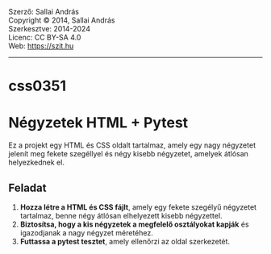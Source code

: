 Szerző: Sallai András<br>
Copyright © 2014, Sallai András<br>
Szerkesztve: 2014-2024<br>
Licenc: CC BY-SA 4.0<br>
Web: https://szit.hu<br>
<hr>

# css0351

# Négyzetek HTML + Pytest

Ez a projekt egy HTML és CSS oldalt tartalmaz, amely egy nagy négyzetet jelenít meg fekete szegéllyel és négy kisebb négyzetet, amelyek átlósan helyezkednek el.

## Feladat

1. **Hozza létre a HTML és CSS fájlt**, amely egy fekete szegélyű négyzetet tartalmaz, benne négy átlósan elhelyezett kisebb négyzettel.
2. **Biztosítsa, hogy a kis négyzetek a megfelelő osztályokat kapják** és igazodjanak a nagy négyzet méretéhez.
3. **Futtassa a pytest tesztet**, amely ellenőrzi az oldal szerkezetét.
